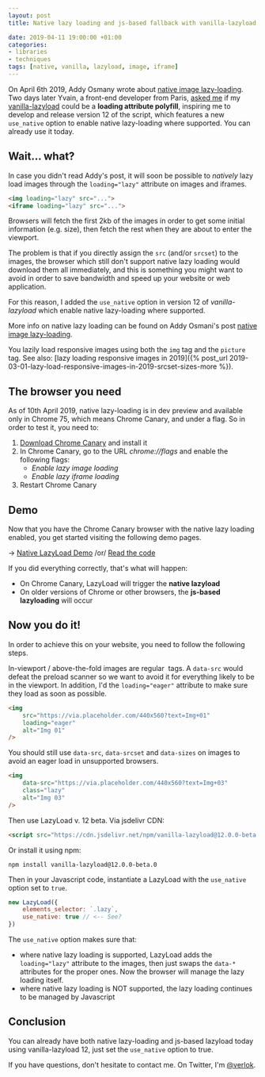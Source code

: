 ```yaml
---
layout: post
title: Native lazy loading and js-based fallback with vanilla-lazyload 12

date: 2019-04-11 19:00:00 +01:00
categories:
- libraries
- techniques
tags: [native, vanilla, lazyload, image, iframe]
---
```


On April 6th 2019, Addy Osmany wrote about [native image lazy-loading](https://addyosmani.com/blog/lazy-loading/). Two days later Yvain, a front-end developer from Paris, [asked me](https://github.com/verlok/lazyload/issues/331) if my [vanilla-lazyload](https://github.com/verlok/lazyload/) could be a **loading attribute polyfill**, inspiring me to develop and release version 12 of the script, which features a new `use_native` option to enable native lazy-loading where supported. You can already use it today.

## Wait... what?

In case you didn't read Addy's post, it will soon be possible to _natively_ lazy load images through the `loading="lazy"` attribute on images and iframes.

```html
<img loading="lazy" src="...">
<iframe loading="lazy" src="...">
```

Browsers will fetch the first 2kb of the images in order to get some initial information (e.g. size), then fetch the rest when they are about to enter the viewport.

The problem is that if you directly assign the `src` (and/or `srcset`) to the images, the browser which still don't support native lazy loading would download them all immediately, and this is something you might want to avoid in order to save bandwidth and speed up your website or web application.

For this reason, I added the `use_native` option in version 12 of _vanilla-lazyload_ which enable native lazy-loading where supported.

More info on native lazy loading can be found on Addy Osmani's post [native image lazy-loading](https://addyosmani.com/blog/lazy-loading/).

You lazily load responsive images using both the `img` tag and the `picture` tag. See also: [lazy loading responsive images in 2019]({% post_url 2019-03-01-lazy-load-responsive-images-in-2019-srcset-sizes-more %}).

## The browser you need

As of 10th April 2019, native lazy-loading is in dev preview and available only in Chrome 75, which means Chrome Canary, and under a flag. So in order to test it, you need to:

1. [Download Chrome Canary](https://www.google.com/chrome/canary/) and install it
2. In Chrome Canary, go to the URL *chrome://flags* and enable the following flags:
   - _Enable lazy image loading_
   - _Enable lazy iframe loading_
3. Restart Chrome Canary 

## Demo

Now that you have the Chrome Canary browser with the native lazy loading enabled, you get started visiting the following demo pages.

&rarr; [Native LazyLoad Demo](https://www.andreaverlicchi.eu/lazyload/demos/native_lazyload_conditional.html) /or/ [Read the code](https://github.com/verlok/lazyload/blob/master/demos/native_lazyload_conditional.html)

If you did everything correctly, that's what will happen:

- On Chrome Canary, LazyLoad will trigger the **native lazyload**
- On older versions of Chrome or other browsers, the **js-based lazyloading** will occur

## Now you do it!

In order to achieve this on your website, you need to follow the following steps.

In-viewport / above-the-fold images are regular <img> tags. A `data-src` would defeat the preload scanner so we want to avoid it for everything likely to be in the viewport. In addition, I'd the `loading="eager"` attribute to make sure they load as soon as possible.

```html
<img 
    src="https://via.placeholder.com/440x560?text=Img+01" 
    loading="eager"
    alt="Img 01" 
/>
```

You should still use `data-src`, `data-srcset` and `data-sizes` on images to avoid an eager load in unsupported browsers.

```html
<img
    data-src="https://via.placeholder.com/440x560?text=Img+03"
    class="lazy"
    alt="Img 03"
/>
```

Then use LazyLoad v. 12 beta. Via jsdelivr CDN:

```html
<script src="https://cdn.jsdelivr.net/npm/vanilla-lazyload@12.0.0-beta.0/dist/lazyload.min.js"></script>
```

Or install it using npm:

```
npm install vanilla-lazyload@12.0.0-beta.0
```

Then in your Javascript code, instantiate a LazyLoad with the `use_native` option set to `true`.

```js
new LazyLoad({
    elements_selector: `.lazy`,
    use_native: true // <-- See?
})
```

The `use_native` option makes sure that:

- where native lazy loading is supported, LazyLoad adds the `loading="lazy"` attribute to the images, then just swaps the `data-*` attributes for the proper ones. Now the browser will manage the lazy loading itself.
- where native lazy loading is NOT supported, the lazy loading continues to be managed by Javascript

## Conclusion

You can already have both native lazy-loading and js-based lazyload today using vanilla-lazyload 12, just set the `use_native` option to true.

If you have questions, don't hesitate to contact me. On Twitter, I'm [@verlok](https://twitter.com/verlok).
